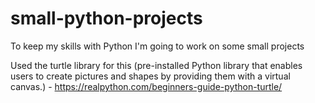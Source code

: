 # small-python-projects
To keep my skills with Python I'm going to work on some small projects 

Used the turtle library for this (pre-installed Python library that enables users to create pictures and shapes by providing them with a virtual canvas.) - https://realpython.com/beginners-guide-python-turtle/
